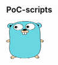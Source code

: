 ## PoC-scripts

<img src="https://raw.githubusercontent.com/nu11secur1ty/GoLang/main/PoC-scripts/docs/golang-logo.png" width="100" height="100" />


